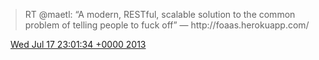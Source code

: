 > RT @maetl: “A modern, RESTful, scalable solution to the common problem of telling people to fuck off” — http://foaas\.herokuapp\.com/

<img src="../../media/tweet.ico" width="12" /> [Wed Jul 17 23:01:34 +0000 2013](https://twitter.com/DromerDenker/status/357636221457399808)